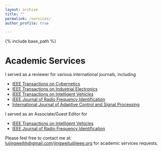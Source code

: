 ```yaml
---
layout: archive
title: ""
permalink: /services/
author_profile: true

---
```


{% include base_path %}

Academic Services
=====
I served as a reviewer for various international journals, including
- [IEEE Transactions on Cybernetics](https://ieeexplore.ieee.org/xpl/RecentIssue.jsp?punumber=6221036)  
- [IEEE Transactions on Industrial Electronics](https://ieeexplore.ieee.org/xpl/RecentIssue.jsp?punumber=41)  
- [IEEE Transactions on Intelligent Vehicles](https://ieeexplore.ieee.org/xpl/RecentIssue.jsp?punumber=7274857)  
- [IEEE Journal of Radio Frequency Identification](https://ieeexplore.ieee.org/xpl/RecentIssue.jsp?punumber=7433271)
- [International Journal of Adaptive Control and Signal Processing](https://onlinelibrary.wiley.com/journal/10991115?journalRedirectCheck=true)

I served as an Associate/Guest Editor for
- [IEEE Transactions on Intelligent Vehicles](https://ieeexplore.ieee.org/xpl/RecentIssue.jsp?punumber=7274857)
- [IEEE Journal of Radio Frequency Identification](https://ieeexplore.ieee.org/xpl/RecentIssue.jsp?punumber=7433271)

Please feel free to contact me at: lujingweihh@gmail.com/jingweilu@ieee.org for academic services requests.
